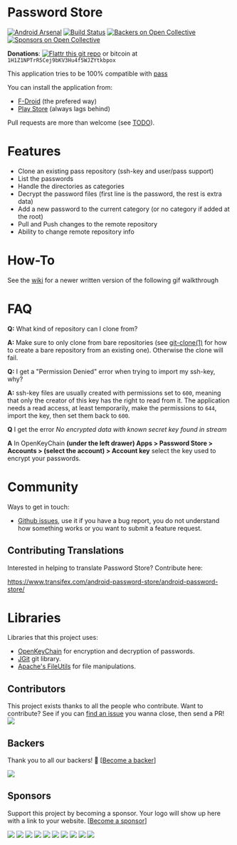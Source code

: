 Password Store
========
[![Android Arsenal](https://img.shields.io/badge/Android%20Arsenal-Android--Password--Store-blue.svg?style=flat)](https://android-arsenal.com/details/1/1208)
[![Build Status](https://travis-ci.org/zeapo/Android-Password-Store.svg?branch=travis)](https://travis-ci.org/zeapo/Android-Password-Store)
[![Backers on Open Collective](https://opencollective.com/Android-Password-Store/backers/badge.svg)](#backers) [![Sponsors on Open Collective](https://opencollective.com/Android-Password-Store/sponsors/badge.svg)](#sponsors) 

**Donations**: 
[![Flattr this git repo](http://api.flattr.com/button/flattr-badge-large.png)](https://flattr.com/submit/auto?user_id=zeapo&url=https://github.com/zeapo/Android-Password-Store&title=Android-Password-Store&language=en&tags=github&category=software) or bitcoin at `1H1Z1NPTrR5Cej9bKV3Hu4f5WJZYtkbpox`

This application tries to be 100% compatible with [pass](http://www.passwordstore.org/)

You can install the application from:

- [F-Droid](https://f-droid.org/repository/browse/?fdid=com.zeapo.pwdstore) (the prefered way)
- [Play Store](https://play.google.com/store/apps/details?id=com.zeapo.pwdstore) (always lags behind)

Pull requests are more than welcome (see [TODO](https://github.com/zeapo/Android-Password-Store/projects/1#column-228844)).


Features
========
- Clone an existing pass repository (ssh-key and user/pass support)
- List the passwords
- Handle the directories as categories
- Decrypt the password files (first line is the password, the rest is extra data)
- Add a new password to the current category (or no category if added at the root)
- Pull and Push changes to the remote repository
- Ability to change remote repository info


How-To
======
See the [wiki](https://github.com/zeapo/Android-Password-Store/wiki/First-time-setup) for a newer written version of the following gif walkthrough

FAQ
====

**Q:** What kind of repository can I clone from?

**A:** Make sure to only clone from bare repositories (see [git-clone(1)](http://git-scm.com/docs/git-clone) for how to create a bare repository from an existing one). Otherwise the clone will fail.

**Q:** I get a "Permission Denied" error when trying to import my ssh-key, why?

**A:** ssh-key files are usually created with permissions set to `600`, meaning that only the creator of this key has the right to read from it. The application needs a read access, at least temporarily, make the permissions to `644`, import the key, then set them back to `600`.

**Q** I get the error *No encrypted data with known secret key found in stream*

**A** In OpenKeyChain **(under the left drawer) Apps > Password Store > Accounts > (select the account) > Account key** select the key used to encrypt your passwords.

Community
=========

Ways to get in touch:

- [Github issues](https://github.com/zeapo/Android-Password-Store/issues), use it if you have a bug report, you do not understand how something works or you want to submit a feature request.

## Contributing Translations
Interested in helping to translate Password Store? Contribute here:

https://www.transifex.com/android-password-store/android-password-store/

Libraries
=========
Libraries that this project uses:

- [OpenKeyChain](https://github.com/open-keychain/open-keychain) for encryption and decryption of passwords.
- [JGit](http://www.eclipse.org/jgit/) git library.
- [Apache's FileUtils](https://commons.apache.org/proper/commons-io/) for file manipulations.

## Contributors

This project exists thanks to all the people who contribute. Want to contribute? See if you can [find an issue](https://github.com/zeapo/Android-Password-Store/issues?q=is%3Aissue+is%3Aopen+sort%3Aupdated-desc) you wanna close, then send a PR!
<a href="https://github.com/zeapo/Android-Password-Store/graphs/contributors"><img src="https://opencollective.com/Android-Password-Store/contributors.svg?width=890&button=false" /></a>


## Backers

Thank you to all our backers! 🙏 [[Become a backer](https://opencollective.com/Android-Password-Store#backer)]

<a href="https://opencollective.com/Android-Password-Store#backers" target="_blank"><img src="https://opencollective.com/Android-Password-Store/backers.svg?width=890"></a>


## Sponsors

Support this project by becoming a sponsor. Your logo will show up here with a link to your website. [[Become a sponsor](https://opencollective.com/Android-Password-Store#sponsor)]

<a href="https://opencollective.com/Android-Password-Store/sponsor/0/website" target="_blank"><img src="https://opencollective.com/Android-Password-Store/sponsor/0/avatar.svg"></a>
<a href="https://opencollective.com/Android-Password-Store/sponsor/1/website" target="_blank"><img src="https://opencollective.com/Android-Password-Store/sponsor/1/avatar.svg"></a>
<a href="https://opencollective.com/Android-Password-Store/sponsor/2/website" target="_blank"><img src="https://opencollective.com/Android-Password-Store/sponsor/2/avatar.svg"></a>
<a href="https://opencollective.com/Android-Password-Store/sponsor/3/website" target="_blank"><img src="https://opencollective.com/Android-Password-Store/sponsor/3/avatar.svg"></a>
<a href="https://opencollective.com/Android-Password-Store/sponsor/4/website" target="_blank"><img src="https://opencollective.com/Android-Password-Store/sponsor/4/avatar.svg"></a>
<a href="https://opencollective.com/Android-Password-Store/sponsor/5/website" target="_blank"><img src="https://opencollective.com/Android-Password-Store/sponsor/5/avatar.svg"></a>
<a href="https://opencollective.com/Android-Password-Store/sponsor/6/website" target="_blank"><img src="https://opencollective.com/Android-Password-Store/sponsor/6/avatar.svg"></a>
<a href="https://opencollective.com/Android-Password-Store/sponsor/7/website" target="_blank"><img src="https://opencollective.com/Android-Password-Store/sponsor/7/avatar.svg"></a>
<a href="https://opencollective.com/Android-Password-Store/sponsor/8/website" target="_blank"><img src="https://opencollective.com/Android-Password-Store/sponsor/8/avatar.svg"></a>
<a href="https://opencollective.com/Android-Password-Store/sponsor/9/website" target="_blank"><img src="https://opencollective.com/Android-Password-Store/sponsor/9/avatar.svg"></a>


